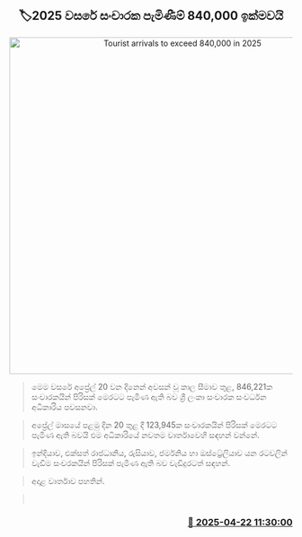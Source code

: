 <p align='center'><b><h2 align='center' title='Tourist arrivals to exceed 840,000 in 2025'>🏷2025 වසරේ සංචාරක පැමිණීම් 840,000 ඉක්මවයි</h2></b></p>
<p align='center'><img src='https://helakuru.sgp1.cdn.digitaloceanspaces.com/esana/images/lib/tourists-airport.jpg' width='600' alt='Tourist arrivals to exceed 840,000 in 2025'></p>

> මෙම වසරේ අප්‍රේල් 20 වන දිනෙන් අවසන් වූ කාල සීමාව තුළ, 846,221ක සංචාරකයින් පිරිසක් මෙරටට පැමිණ ඇති බව ශ්‍රී ලංකා සංචාරක සංවර්ධන අධිකාරිය පවසනවා.

> අප්‍රේල් මාසයේ පළමු දින 20 තුළ දී 123,945ක සංචාරකයින් පිරිසක් මෙරටට පැමිණ ඇති බවයි එම අධිකාරියේ නවතම වාර්තාවෙහි සඳහන් වන්නේ.

> ඉන්දියාව, එක්සත් රාජධානිය, රුසියාව, ජර්මනිය හා ඔස්ට්‍රේලියාව යන රටවලින් වැඩිම සංචරකයින් පිරිසක් පැමිණ ඇති බව වැඩිදුරටත් සඳහන්.

> අදාළ වාර්තාව පහතින්.

>  



<h3 align='right'><a href='https://www.helakuru.lk/esana/p/109408/'>📅 2025-04-22 11:30:00</a></h3>
